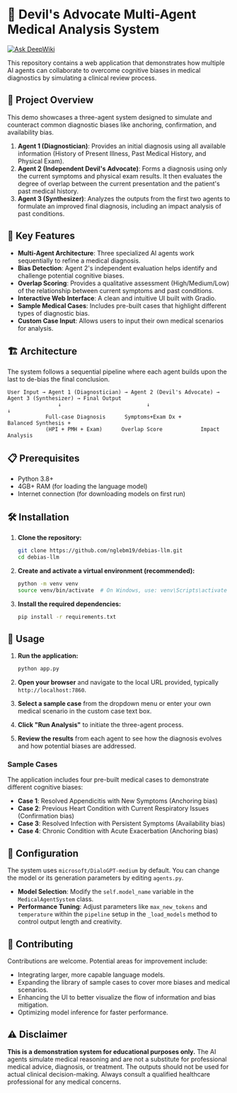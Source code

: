# 🏥 Devil's Advocate Multi-Agent Medical Analysis System
[![Ask DeepWiki](https://devin.ai/assets/askdeepwiki.png)](https://deepwiki.com/nglebm19/debias-llm)

This repository contains a web application that demonstrates how multiple AI agents can collaborate to overcome cognitive biases in medical diagnostics by simulating a clinical review process.

## 🎯 Project Overview

This demo showcases a three-agent system designed to simulate and counteract common diagnostic biases like anchoring, confirmation, and availability bias.

1.  **Agent 1 (Diagnostician)**: Provides an initial diagnosis using all available information (History of Present Illness, Past Medical History, and Physical Exam).
2.  **Agent 2 (Independent Devil's Advocate)**: Forms a diagnosis using only the current symptoms and physical exam results. It then evaluates the degree of overlap between the current presentation and the patient's past medical history.
3.  **Agent 3 (Synthesizer)**: Analyzes the outputs from the first two agents to formulate an improved final diagnosis, including an impact analysis of past conditions.

## 🚀 Key Features

*   **Multi-Agent Architecture**: Three specialized AI agents work sequentially to refine a medical diagnosis.
*   **Bias Detection**: Agent 2's independent evaluation helps identify and challenge potential cognitive biases.
*   **Overlap Scoring**: Provides a qualitative assessment (High/Medium/Low) of the relationship between current symptoms and past conditions.
*   **Interactive Web Interface**: A clean and intuitive UI built with Gradio.
*   **Sample Medical Cases**: Includes pre-built cases that highlight different types of diagnostic bias.
*   **Custom Case Input**: Allows users to input their own medical scenarios for analysis.

## 🏗️ Architecture

The system follows a sequential pipeline where each agent builds upon the last to de-bias the final conclusion.

```
User Input → Agent 1 (Diagnostician) → Agent 2 (Devil's Advocate) → Agent 3 (Synthesizer) → Final Output
                ↓                           ↓                           ↓
            Full-case Diagnosis      Symptoms+Exam Dx +        Balanced Synthesis +
            (HPI + PMH + Exam)      Overlap Score            Impact Analysis
```

## 📋 Prerequisites

*   Python 3.8+
*   4GB+ RAM (for loading the language model)
*   Internet connection (for downloading models on first run)

## 🛠️ Installation

1.  **Clone the repository:**
    ```bash
    git clone https://github.com/nglebm19/debias-llm.git
    cd debias-llm
    ```

2.  **Create and activate a virtual environment (recommended):**
    ```bash
    python -m venv venv
    source venv/bin/activate  # On Windows, use: venv\Scripts\activate
    ```

3.  **Install the required dependencies:**
    ```bash
    pip install -r requirements.txt
    ```

## 🚀 Usage

1.  **Run the application:**
    ```bash
    python app.py
    ```

2.  **Open your browser** and navigate to the local URL provided, typically `http://localhost:7860`.

3.  **Select a sample case** from the dropdown menu or enter your own medical scenario in the custom case text box.

4.  **Click "Run Analysis"** to initiate the three-agent process.

5.  **Review the results** from each agent to see how the diagnosis evolves and how potential biases are addressed.

### Sample Cases

The application includes four pre-built medical cases to demonstrate different cognitive biases:

*   **Case 1**: Resolved Appendicitis with New Symptoms (Anchoring bias)
*   **Case 2**: Previous Heart Condition with Current Respiratory Issues (Confirmation bias)
*   **Case 3**: Resolved Infection with Persistent Symptoms (Availability bias)
*   **Case 4**: Chronic Condition with Acute Exacerbation (Anchoring bias)

## 🔧 Configuration

The system uses `microsoft/DialoGPT-medium` by default. You can change the model or its generation parameters by editing `agents.py`.

*   **Model Selection**: Modify the `self.model_name` variable in the `MedicalAgentSystem` class.
*   **Performance Tuning**: Adjust parameters like `max_new_tokens` and `temperature` within the `pipeline` setup in the `_load_models` method to control output length and creativity.

## 🤝 Contributing

Contributions are welcome. Potential areas for improvement include:

*   Integrating larger, more capable language models.
*   Expanding the library of sample cases to cover more biases and medical scenarios.
*   Enhancing the UI to better visualize the flow of information and bias mitigation.
*   Optimizing model inference for faster performance.

## ⚠️ Disclaimer

**This is a demonstration system for educational purposes only.** The AI agents simulate medical reasoning and are not a substitute for professional medical advice, diagnosis, or treatment. The outputs should not be used for actual clinical decision-making. Always consult a qualified healthcare professional for any medical concerns.
